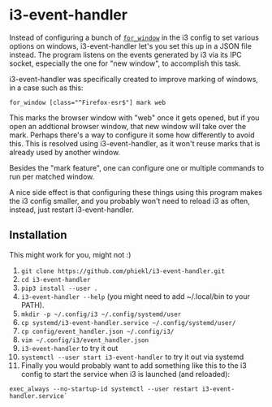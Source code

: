 <!--
Copyright 2023 Philip Eklöf

SPDX-License-Identifier: MIT
-->

# i3-event-handler

Instead of configuring a bunch of [`for_window`](https://i3wm.org/docs/userguide.html#for_window) in the i3 config to set various options on windows, i3-event-handler let's you set this up in a JSON file instead. The program listens on the events generated by i3 via its IPC socket, especially the one for "new window", to accomplish this task.

i3-event-handler was specifically created to improve marking of windows, in a case such as this:
```
for_window [class="^Firefox-esr$"] mark web
```
This marks the browser window with "web" once it gets opened, but if you open an addtional browser window, that new window will take over the mark. Perhaps there's a way to configure it some how differently to avoid this. This is resolved using i3-event-handler, as it won't reuse marks that is already used by another window.

Besides the "mark feature", one can configure one or multiple commands to run per matched window.

A nice side effect is that configuring these things using this program makes the i3 config smaller, and you probably won't need to reload i3 as often, instead, just restart i3-event-handler.


## Installation

This might work for you, might not :)

1. `git clone https://github.com/phiekl/i3-event-handler.git`
2. `cd i3-event-handler`
3. `pip3 install --user .`
4. `i3-event-handler --help` (you might need to add ~/.local/bin to your PATH).
5. `mkdir -p ~/.config/i3 ~/.config/systemd/user`
6. `cp systemd/i3-event-handler.service ~/.config/systemd/user/`
7. `cp config/event_handler.json ~/.config/i3/`
8. `vim ~/.config/i3/event_handler.json`
9. `i3-event-handler` to try it out
10. `systemctl --user start i3-event-handler` to try it out via systemd
11. Finally you would probably want to add something like this to the i3 config to start the service when i3 is launched (and reloaded):
```
exec_always --no-startup-id systemctl --user restart i3-event-handler.service`
```
